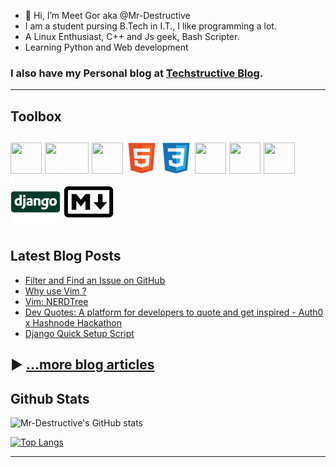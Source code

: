 - 👋 Hi, I’m Meet Gor aka @Mr-Destructive
- I am a student pursing B.Tech in I.T., I like programming a lot. 
- A Linux Enthusiast, C++ and Js geek, Bash Scripter. 
- Learning Python and Web development

### I also have my Personal blog at [Techstructive Blog](https://mr-destructive.github.io/techstructive-blog/).
---

## Toolbox
<img src="https://cdn.worldvectorlogo.com/logos/c.svg" width="50" height="50" /> <img src="https://cdn.worldvectorlogo.com/logos/bash-1.svg" width="70" height="50" />
<img src="https://cdn.worldvectorlogo.com/logos/logo-javascript.svg" width="50" height="50" />
<img src="https://github.com/devicons/devicon/blob/master/icons/html5/html5-original.svg" width="50" height="50" />
<img src="https://github.com/devicons/devicon/blob/master/icons/css3/css3-original.svg" width="50" height="50" />
<img src="https://cdn.worldvectorlogo.com/logos/python-5.svg" width="50" height="50" />
<img src="https://cdn.worldvectorlogo.com/logos/git-icon.svg" width="50" height="50" />
<img src="https://cdn.worldvectorlogo.com/logos/vim.svg" width="50" height="50" /> 
<img src="https://github.com/devicons/devicon/blob/master/icons/django/django-original.svg" width="80" height="80" />
<img src="https://github.com/devicons/devicon/blob/master/icons/markdown/markdown-original.svg" width="80" height="80" />
---
## Latest Blog Posts
<!-- BLOG-POST-LIST:START -->
- [Filter and Find an Issue on GitHub](https://mr-destructive.github.io//techstructive-blog/github,/open-source/2021/09/09/Find-Issues-GitHub.html)
- [Why use Vim ?](https://mr-destructive.github.io//techstructive-blog/vim/2021/09/05/Why-Vim.html)
- [Vim: NERDTree](https://mr-destructive.github.io//techstructive-blog/vim/2021/08/31/Vim-NERDTree.html)
- [Dev Quotes: A platform for developers to quote and get inspired - Auth0 x Hashnode Hackathon](https://mr-destructive.github.io//techstructive-blog/hashnode,/django,/web-development,/python/2021/08/27/DevQuotes-Auth0-x-Hashnode.html)
- [Django Quick Setup Script](https://mr-destructive.github.io//techstructive-blog/django,/web-development,/python/2021/08/15/Django-Quick-Setup.html)
<!-- BLOG-POST-LIST:END -->

▶ [...more blog articles](https://mr-destructive.github.io/techstructive-blog/)
---
## Github Stats

![Mr-Destructive's GitHub stats](https://github-readme-stats.vercel.app/api?username=Mr-Destructive&show_icons=true&theme=cobalt)


[![Top Langs](https://github-readme-stats.vercel.app/api/top-langs/?username=Mr-Destructive&layout=compact)](https://github.com/Mr-Destructive/github-readme-stats)


---
